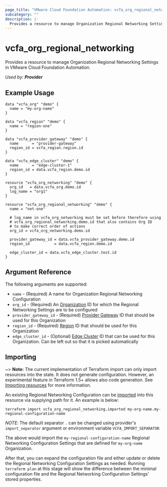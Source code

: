 ```yaml
---
page_title: "VMware Cloud Foundation Automation: vcfa_org_regional_networking"
subcategory: ""
description: |-
  Provides a resource to manage Organization Regional Networking Settings in VMware Cloud Foundation Automation.
---
```


# vcfa_org_regional_networking

Provides a resource to manage Organization Regional Networking Settings in VMware Cloud Foundation Automation.

_Used by: **Provider**_

## Example Usage

```hcl
data "vcfa_org" "demo" {
  name = "my-org-name"
}

data "vcfa_region" "demo" {
  name = "region-one"
}

data "vcfa_provider_gateway" "demo" {
  name      = "provider-gateway"
  region_id = vcfa_region.region.id
}

data "vcfa_edge_cluster" "demo" {
  name      = "edge-cluster-1"
  region_id = data.vcfa_region.demo.id
}

resource "vcfa_org_networking" "demo" {
  org_id   = data.vcfa_org.demo.id
  log_name = "org1"
}

resource "vcfa_org_regional_networking" "demo" {
  name = "net-one"

  # log_name in vcfa_org_networking must be set before therefore using 
  # vcfa_org_regional_networking.demo.id that also contains Org ID
  # to make correct order of actions
  org_id = vcfa_org_networking.demo.id

  provider_gateway_id = data.vcfa_provider_gateway.demo.id
  region_id           = data.vcfa_region.demo.id

  edge_cluster_id = data.vcfa_edge_cluster.test.id
}
```

## Argument Reference

The following arguments are supported:

- `name` - (Required) A name for Organization Regional Networking Configuration
- `org_id` - (Required) An [Organization][vcfa_org] ID for which the Regional Networking Settings are to be
  configured
- `provider_gateway_id` - (Required) [Provider Gateway][vcfa_provider_gateway] ID that should be used for this Organization
- `region_id` - (Required) [Region][vcfa_region] ID that should be used for this Organization
- `edge_cluster_id` - (Optional) [Edge Cluster][vcfa_edge_cluster-ds] ID that can be used for this Organization. Can be left out so
  that it is picked automatically

## Importing

~> **Note:** The current implementation of Terraform import can only import resources into the
state. It does not generate configuration. However, an experimental feature in Terraform 1.5+ allows
also code generation. See [Importing resources][importing-resources] for more information.

An existing Regional Networking Configuration can be [imported][docs-import] into this resource via supplying path
for it. An example is below:

```
terraform import vcfa_org_regional_networking.imported my-org-name.my-regional-configuration-name
```

_NOTE_: The default separator `.` can be changed using provider's `import_separator` argument or environment variable `VCFA_IMPORT_SEPARATOR`

The above would import the `my-regional-configuration-name` Regional Networking Configuration Settings that are defined for `my-org-name` Organization.

After that, you can expand the configuration file and either update or delete the Regional Networking Configuration Settings as needed. Running `terraform plan`
at this stage will show the difference between the minimal configuration file and the Regional Networking Configuration Settings' stored properties.

[docs-import]: https://www.terraform.io/docs/import
[importing-resources]: /providers/vmware/vcfa/latest/docs/guides/importing_resources
[vcfa_org]: /providers/vmware/vcfa/latest/docs/resources/org
[vcfa_provider_gateway]: /providers/vmware/vcfa/latest/docs/resources/provider_gateway
[vcfa_region]: /providers/vmware/vcfa/latest/docs/resources/region
[vcfa_edge_cluster-ds]: /providers/vmware/vcfa/latest/docs/data-sources/edge_cluster